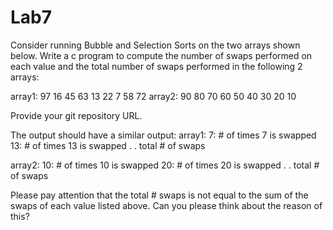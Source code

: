 # Lab7
Consider running Bubble and Selection Sorts on the two arrays shown below. Write a c program to compute the number of swaps performed on each value and the total number of swaps performed in the following 2 arrays:

array1: 97  16  45  63  13  22  7  58  72
array2: 90  80  70  60  50  40  30  20  10

Provide your git repository URL. 

The output should have a similar output:
array1:
7: # of times 7 is swapped
13: # of times 13 is swapped
.
.
total # of swaps

array2:
10: # of times 10 is swapped
20: # of times 20 is swapped
.
.
total # of swaps

Please pay attention that the total # swaps is not equal to the sum of the swaps of each value listed above. Can you please think about the reason of this?
